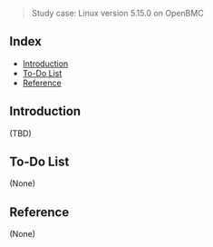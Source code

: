 > Study case: Linux version 5.15.0 on OpenBMC

## Index

- [Introduction](#introduction)
- [To-Do List](#to-do-list)
- [Reference](#reference)

## <a name="introduction"></a> Introduction

(TBD)

## <a name="to-do-list"></a> To-Do List

(None)

## <a name="reference"></a> Reference

(None)
